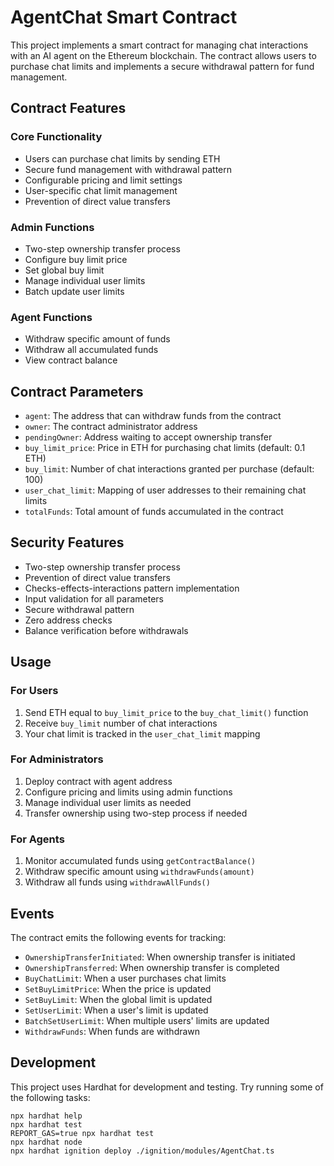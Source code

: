 # AgentChat Smart Contract

This project implements a smart contract for managing chat interactions with an AI agent on the Ethereum blockchain. The contract allows users to purchase chat limits and implements a secure withdrawal pattern for fund management.

## Contract Features

### Core Functionality
- Users can purchase chat limits by sending ETH
- Secure fund management with withdrawal pattern
- Configurable pricing and limit settings
- User-specific chat limit management
- Prevention of direct value transfers

### Admin Functions
- Two-step ownership transfer process
- Configure buy limit price
- Set global buy limit
- Manage individual user limits
- Batch update user limits

### Agent Functions
- Withdraw specific amount of funds
- Withdraw all accumulated funds
- View contract balance

## Contract Parameters

- `agent`: The address that can withdraw funds from the contract
- `owner`: The contract administrator address
- `pendingOwner`: Address waiting to accept ownership transfer
- `buy_limit_price`: Price in ETH for purchasing chat limits (default: 0.1 ETH)
- `buy_limit`: Number of chat interactions granted per purchase (default: 100)
- `user_chat_limit`: Mapping of user addresses to their remaining chat limits
- `totalFunds`: Total amount of funds accumulated in the contract

## Security Features

- Two-step ownership transfer process
- Prevention of direct value transfers
- Checks-effects-interactions pattern implementation
- Input validation for all parameters
- Secure withdrawal pattern
- Zero address checks
- Balance verification before withdrawals

## Usage

### For Users
1. Send ETH equal to `buy_limit_price` to the `buy_chat_limit()` function
2. Receive `buy_limit` number of chat interactions
3. Your chat limit is tracked in the `user_chat_limit` mapping

### For Administrators
1. Deploy contract with agent address
2. Configure pricing and limits using admin functions
3. Manage individual user limits as needed
4. Transfer ownership using two-step process if needed

### For Agents
1. Monitor accumulated funds using `getContractBalance()`
2. Withdraw specific amount using `withdrawFunds(amount)`
3. Withdraw all funds using `withdrawAllFunds()`

## Events

The contract emits the following events for tracking:
- `OwnershipTransferInitiated`: When ownership transfer is initiated
- `OwnershipTransferred`: When ownership transfer is completed
- `BuyChatLimit`: When a user purchases chat limits
- `SetBuyLimitPrice`: When the price is updated
- `SetBuyLimit`: When the global limit is updated
- `SetUserLimit`: When a user's limit is updated
- `BatchSetUserLimit`: When multiple users' limits are updated
- `WithdrawFunds`: When funds are withdrawn

## Development

This project uses Hardhat for development and testing. Try running some of the following tasks:

```shell
npx hardhat help
npx hardhat test
REPORT_GAS=true npx hardhat test
npx hardhat node
npx hardhat ignition deploy ./ignition/modules/AgentChat.ts
```
